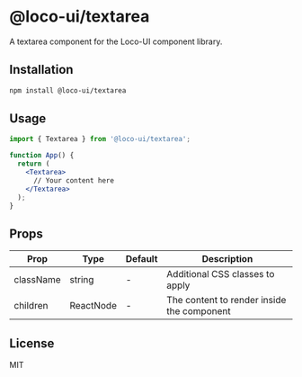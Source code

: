 # @loco-ui/textarea

A textarea component for the Loco-UI component library.

## Installation

```bash
npm install @loco-ui/textarea
```

## Usage

```jsx
import { Textarea } from '@loco-ui/textarea';

function App() {
  return (
    <Textarea>
      // Your content here
    </Textarea>
  );
}
```

## Props

| Prop | Type | Default | Description |
|------|------|---------|-------------|
| className | string | - | Additional CSS classes to apply |
| children | ReactNode | - | The content to render inside the component |

## License

MIT
